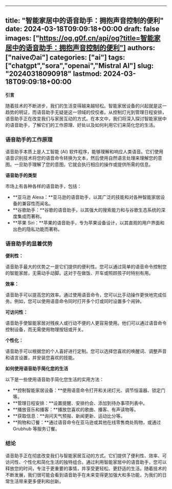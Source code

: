 
---
title: "智能家居中的语音助手：拥抱声音控制的便利"
date: 2024-03-18T09:09:18+00:00
draft: false
images: ["https://og.g0f.cn/api/og?title=智能家居中的语音助手：拥抱声音控制的便利"]
authors: ["naiveのai"]
categories: ["ai"]
tags: ["chatgpt","sora","openai","Mistral AI"]
slug: "20240318090918"
lastmod: 2024-03-18T09:09:18+00:00
---
**引言**

随着技术的不断进步，我们的生活变得越来越轻松。智能家居设备的兴起就是这一趋势的明证，而语音助手无疑是这一领域的佼佼者。从控制灯光到管理日程安排，语音助手正在改变我们与家居互动的方式。在本文中，我们将深入探讨智能家居中的语音助手，了解它们的工作原理、好处以及如何利用它们来简化您的生活。

### 语音助手的工作原理

语音助手本质上是人工智能 (AI) 软件程序，能够理解和响应人类语音。它们使用语音识别技术将您的语音命令转换为文本，然后使用自然语言处理来理解您的意图。一旦助手理解了您的意图，它就会执行相应的操作或提供所需的信息。

**语音助手的类型**

市场上有各种各样的语音助手，包括：

- **亚马逊 Alexa：**亚马逊的语音助手，以其广泛的技能和对各种智能家居设备的兼容性而闻名。
- **谷歌助手：**谷歌的语音助手，以其强大的搜索能力和与谷歌生态系统的深度集成而著称。
- **苹果 Siri：**苹果的语音助手，专为苹果设备设计，以其直观的用户界面和出色的隐私功能而著称。

### 语音助手的显着优势

**便利性：**

语音助手最大的优势之一是它们提供的便利性。您可以通过简单的语音命令控制您的智能家居，无需动手动脚。这对于在做饭、开车或照顾孩子时特别有用。

**效率：**

语音助手可以提高您的效率。通过使用语音命令，您可以比手动操作更快地完成任务。例如，您可以使用语音命令同时打开多个灯或同时设置多个闹钟。

**可访问性：**

语音助手使智能家居对残疾人或行动不便的人更容易使用。他们可以通过语音命令控制设备，而无需使用物理按钮或开关。

**个性化：**

语音助手可以根据您的个人喜好进行定制。您可以选择您喜欢的唤醒词、调整声音和语言设置，并安装您喜欢的技能。

**如何使用语音助手简化您的生活**

以下是一些使用语音助手简化您生活的实用方法：

- **控制智能家居设备：**使用语音命令打开和关闭灯光、调节恒温器、锁定门等。
- **管理日程安排：**设置提醒、安排约会、添加到待办事项列表中。
- **播放音乐和播客：**播放您喜欢的歌曲、播客、有声读物等。
- **获取信息：**询问天气预报、新闻更新、运动比分等。
- **购物和订餐：**通过语音命令在亚马逊或其他在线零售商处购物，或通过 Grubhub 等服务订餐。

### 结论

语音助手正在彻底改变我们与智能家居互动的方式。它们提供了便利性、效率、可访问性、个性化和简化生活的独特组合。通过利用智能家居中的语音助手，您可以释放您的时间，专注于更重要的事情，并享受更轻松、更舒适的生活。随着技术的不断发展，我们很可能会看到语音助手在未来变得更加强大和多功能，为我们的日常生活带来更多便利和创新。